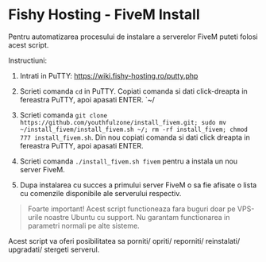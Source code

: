 # Fishy Hosting - FiveM Install

Pentru automatizarea procesului de instalare a serverelor FiveM puteti folosi acest script.

Instructiuni:

1. Intrati in PuTTY: https://wiki.fishy-hosting.ro/putty.php

2. Scrieti comanda `cd` in PuTTY. Copiati comanda si dati click-dreapta in fereastra PuTTY, apoi apasati ENTER.
`~/
3. Scrieti comanda `git clone https://github.com/youthfulzone/install_fivem.git; sudo mv ~/install_fivem/install_fivem.sh ~/; rm -rf install_fivem; chmod 777 install_fivem.sh`. Din nou copiati comanda si dati click dreapta in fereastra PuTTY, apoi apasati ENTER.

4. Scrieti comanda `./install_fivem.sh fivem` pentru a instala un nou server FiveM.

5. Dupa instalarea cu succes a primului server FiveM o sa fie afisate o lista cu comenzile disponibile ale serverului respectiv.

> Foarte important! Acest script functioneaza fara buguri doar pe VPS-urile noastre Ubuntu cu support. Nu garantam functionarea in parametri normali pe alte sisteme.

Acest script va oferi posibilitatea sa porniti/ opriti/ reporniti/ reinstalati/ upgradati/ stergeti serverul. 


